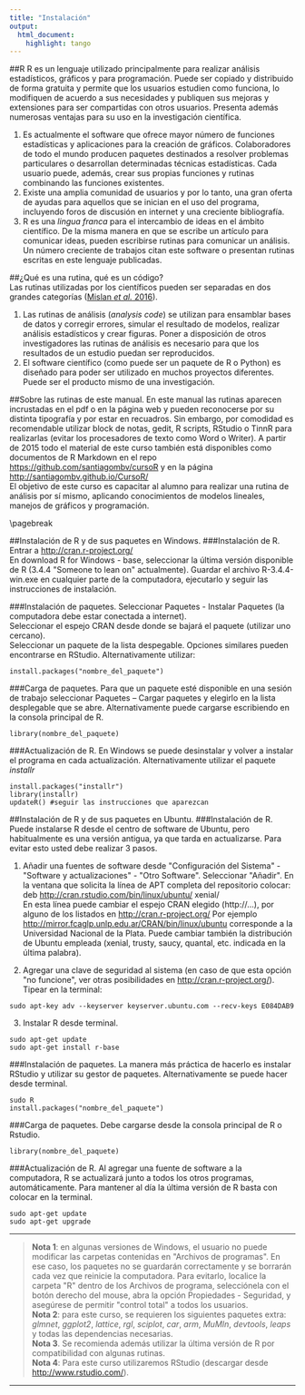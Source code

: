 ```yaml
---
title: "Instalación"
output:
  html_document:
    highlight: tango
---
```


##R
R es un lenguaje utilizado principalmente para realizar análisis estadísticos, gráficos y para programación. Puede ser copiado y distribuido de forma gratuita y permite que los usuarios estudien como funciona, lo modifiquen de acuerdo a sus necesidades y publiquen sus mejoras y extensiones para ser compartidas con otros usuarios. Presenta además numerosas ventajas para su uso en la investigación científica.   

1. Es actualmente el software que ofrece mayor número de funciones estadísticas y aplicaciones para la creación de gráficos. Colaboradores de todo el mundo producen paquetes destinados a resolver problemas particulares o desarrollan determinadas técnicas estadísticas. Cada usuario puede, además, crear sus propias funciones y rutinas combinando las funciones existentes.   
2. Existe una amplia comunidad de usuarios y por lo tanto, una gran oferta de ayudas para aquellos que se inician en el uso del programa, incluyendo foros de discusión en internet y una creciente bibliografía.   
3. R es una *lingua franca* para el intercambio de ideas en el ámbito científico. De la misma manera en que se escribe un artículo para comunicar ideas, pueden escribirse rutinas para comunicar un análisis. Un número creciente de trabajos citan este software o presentan rutinas escritas en este lenguaje publicadas.   

##¿Qué es una rutina, qué es un código?   
Las rutinas utilizadas por los científicos pueden ser separadas en dos grandes categorías ([Mislan *et al.* 2016](https://www.sciencedirect.com/science/article/pii/S0169534715002906)).   

1. Las rutinas de análisis (*analysis code*) se utilizan para ensamblar bases de datos y corregir errores, simular el resultado de modelos, realizar análisis estadísticos y crear figuras. Poner a disposición de otros investigadores las rutinas de análisis es necesario para que los resultados de un estudio puedan ser reproducidos.   
2. El software científico (como puede ser un paquete de R o Python) es diseñado para poder ser utilizado en muchos proyectos diferentes. Puede ser  el producto mismo de una investigación.   

##Sobre las rutinas de este manual.
En este manual las rutinas aparecen incrustadas en el pdf o en la página web y pueden reconocerse por su distinta tipografía y por estar en recuadros. Sin embargo, por comodidad es recomendable utilizar block de notas, gedit, R scripts, RStudio o TinnR para realizarlas (evitar los procesadores de texto como Word o Writer). A partir de 2015 todo el material de este curso también está disponibles como documentos de R Markdown en el repo https://github.com/santiagombv/cursoR y en la página http://santiagombv.github.io/CursoR/   
El objetivo de este curso es capacitar al alumno para realizar una rutina de análisis por sí mismo, aplicando conocimientos de modelos lineales, manejos de gráficos y programación. 

\pagebreak

##Instalación de R y de sus paquetes en Windows.
###Instalación de R.
Entrar a http://cran.r-project.org/   
En download R for Windows - base, seleccionar la última versión disponible de R (3.4.4 "Someone to lean on" actualmente). Guardar el archivo R-3.4.4-win.exe en cualquier parte de la computadora, ejecutarlo y seguir las instrucciones de instalación. 

###Instalación de paquetes.
Seleccionar Paquetes - Instalar Paquetes (la computadora debe estar conectada a internet).  
Seleccionar el espejo CRAN desde donde se bajará el paquete (utilizar uno cercano).  
Seleccionar un paquete de la lista despegable. Opciones similares pueden encontrarse en RStudio. 
Alternativamente utilizar:  
```{r, eval=FALSE}
install.packages("nombre_del_paquete")
```

###Carga de paquetes.
Para que un paquete esté disponible en una sesión de trabajo seleccionar Paquetes – Cargar paquetes y elegirlo en la lista desplegable que se abre. Alternativamente puede cargarse escribiendo en la consola principal de R.
```{r, eval=FALSE}
library(nombre_del_paquete)
```

###Actualización de R. 
En Windows se puede desinstalar y volver a instalar el programa en cada actualización. Alternativamente utilizar el paquete *installr*
```{r, eval=FALSE}
install.packages("installr")
library(installr)
updateR() #seguir las instrucciones que aparezcan
```


##Instalación de R y de sus paquetes en Ubuntu.
###Instalación de R.
Puede instalarse R desde el centro de software de Ubuntu, pero habitualmente es una versión antigua, ya que tarda en actualizarse. Para evitar esto usted debe realizar 3 pasos.  

1. Añadir una fuentes de software desde "Configuración del Sistema" - "Software y actualizaciones" - "Otro Software". Seleccionar "Añadir". En la ventana que solicita la línea de APT completa del repositorio colocar:   
deb http://cran.rstudio.com/bin/linux/ubuntu/ xenial/   
En esta línea puede cambiar el espejo CRAN elegido (http://...), por alguno de los listados en  http://cran.r-project.org/ Por ejemplo http://mirror.fcaglp.unlp.edu.ar/CRAN/bin/linux/ubuntu corresponde a la Universidad Nacional de la Plata. Puede cambiar también la distribución de Ubuntu empleada (xenial, trusty, saucy, quantal, etc. indicada en la última palabra). 

2. Agregar una clave de seguridad al sistema (en caso de que esta opción "no funcione", ver otras posibilidades en http://cran.r-project.org/). Tipear en la terminal:     

```
sudo apt-key adv --keyserver keyserver.ubuntu.com --recv-keys E084DAB9
```

3. Instalar R desde terminal.     

```
sudo apt-get update
sudo apt-get install r-base
```

###Instalación de paquetes.
La manera más práctica de hacerlo es instalar RStudio y utilizar su gestor de paquetes.  Alternativamente se puede hacer desde terminal.

```
sudo R
install.packages("nombre_del_paquete")
```

###Carga de paquetes.
Debe cargarse desde la consola principal de R o Rstudio.
```{r, eval=FALSE}
library(nombre_del_paquete)
```

###Actualización de R. 
Al agregar una fuente de software a la computadora, R se actualizará junto a todos los otros programas, automáticamente. Para mantener al día la última versión de R basta con colocar en la terminal.   
```
sudo apt-get update
sudo apt-get upgrade
```

-----------------------------------------------------------------------------------------------------------------

> **Nota 1**: en algunas versiones de Windows, el usuario no puede modificar las carpetas contenidas en "Archivos de programas". En ese caso, los paquetes no se guardarán correctamente y se borrarán cada vez que reinicie la computadora. Para evitarlo, localice la carpeta "R" dentro de los Archivos de programa, selecciónela con el botón derecho del mouse, abra la opción Propiedades - Seguridad, y asegúrese de permitir "control total" a todos los usuarios.  
> **Nota 2**: para este curso, se requieren los siguientes paquetes extra: *glmnet*, *ggplot2*, *lattice*, *rgl*, *sciplot*, *car*, *arm*, *MuMIn*, *devtools*, *leaps* y todas las dependencias necesarias.  
> **Nota 3**. Se recomienda además utilizar la última versión de R por compatibilidad con algunas rutinas.  
> **Nota 4**: Para este curso utilizaremos RStudio (descargar desde http://www.rstudio.com/).   

-----------------------------------------------------------------------------------------------------------------
